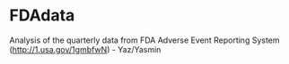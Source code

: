 FDAdata
=======

Analysis of the quarterly data from FDA Adverse Event Reporting System (http://1.usa.gov/1gmbfwN) - Yaz/Yasmin
